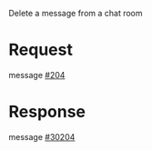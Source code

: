 Delete a message from a chat room

# Request
message [#204](../../proto/README.md#action_204)

# Response
message [#30204](../../proto/README.md#action_30204)